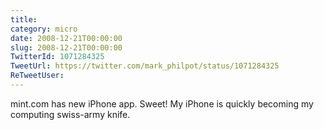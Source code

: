 ```yaml
---
title: 
category: micro
date: 2008-12-21T00:00:00
slug: 2008-12-21T00:00:00
TwitterId: 1071284325
TweetUrl: https://twitter.com/mark_philpot/status/1071284325
ReTweetUser: 
---
```


mint.com has new iPhone app. Sweet! My iPhone is quickly becoming my computing swiss-army knife.